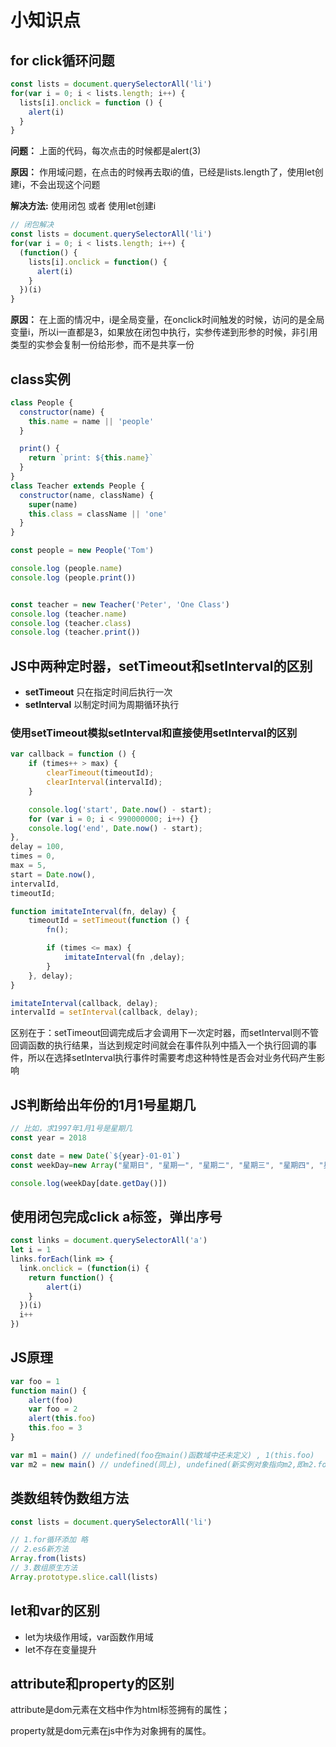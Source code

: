 # 小知识点

## for click循环问题

```js
const lists = document.querySelectorAll('li')
for(var i = 0; i < lists.length; i++) {
  lists[i].onclick = function () {
    alert(i)
  }
}
```

**问题：** 上面的代码，每次点击的时候都是alert(3)

**原因：** 作用域问题，在点击的时候再去取i的值，已经是lists.length了，使用let创建i，不会出现这个问题

**解决方法:** 使用闭包 或者 使用let创建i

```js
// 闭包解决
const lists = document.querySelectorAll('li')
for(var i = 0; i < lists.length; i++) {
  (function() {
    lists[i].onclick = function() {
      alert(i)
    }
  })(i)
}
```

**原因：** 在上面的情况中，i是全局变量，在onclick时间触发的时候，访问的是全局变量i，所以i一直都是3，如果放在闭包中执行，实参传递到形参的时候，非引用类型的实参会复制一份给形参，而不是共享一份

## class实例

```js
class People {
  constructor(name) {
    this.name = name || 'people'
  }

  print() {
    return `print: ${this.name}`
  }
}
class Teacher extends People {
  constructor(name, className) {
    super(name)
    this.class = className || 'one'
  }
}

const people = new People('Tom')

console.log (people.name)
console.log (people.print())


const teacher = new Teacher('Peter', 'One Class')
console.log (teacher.name)
console.log (teacher.class)
console.log (teacher.print())

```

## JS中两种定时器，setTimeout和setInterval的区别

- **setTimeout** 只在指定时间后执行一次
- **setInterval** 以制定时间为周期循环执行

### 使用setTimeout模拟setInterval和直接使用setInterval的区别

```js
var callback = function () {
    if (times++ > max) {
        clearTimeout(timeoutId);
        clearInterval(intervalId);
    }

    console.log('start', Date.now() - start);
    for (var i = 0; i < 990000000; i++) {}
    console.log('end', Date.now() - start);
},
delay = 100,
times = 0,
max = 5,
start = Date.now(),
intervalId,
timeoutId;

function imitateInterval(fn, delay) {
    timeoutId = setTimeout(function () {
        fn();

        if (times <= max) {
            imitateInterval(fn ,delay);
        }
    }, delay);
}

imitateInterval(callback, delay);
intervalId = setInterval(callback, delay);
```

区别在于：setTimeout回调完成后才会调用下一次定时器，而setInterval则不管回调函数的执行结果，当达到规定时间就会在事件队列中插入一个执行回调的事件，所以在选择setInterval执行事件时需要考虑这种特性是否会对业务代码产生影响

## JS判断给出年份的1月1号星期几

```js
// 比如，求1997年1月1号是星期几
const year = 2018

const date = new Date(`${year}-01-01`)
const weekDay=new Array("星期日", "星期一", "星期二", "星期三", "星期四", "星期五", "星期六")

console.log(weekDay[date.getDay()])

```

## 使用闭包完成click a标签，弹出序号

```js
const links = document.querySelectorAll('a')
let i = 1
links.forEach(link => {
  link.onclick = (function(i) {
    return function() {
        alert(i)
    }
  })(i)
  i++
})
```

## JS原理

```js
var foo = 1
function main() {
    alert(foo)
    var foo = 2
    alert(this.foo)
    this.foo = 3
}

var m1 = main() // undefined(foo在main()函数域中还未定义) , 1(this.foo)
var m2 = new main() // undefined(同上), undefined(新实例对象指向m2,即m2.foo不存在，为undefined)
```

## 类数组转伪数组方法

```js
const lists = document.querySelectorAll('li')

// 1.for循环添加 略
// 2.es6新方法
Array.from(lists)
// 3.数组原生方法
Array.prototype.slice.call(lists)

```

## let和var的区别

- let为块级作用域，var函数作用域
- let不存在变量提升

## attribute和property的区别

attribute是dom元素在文档中作为html标签拥有的属性；

property就是dom元素在js中作为对象拥有的属性。